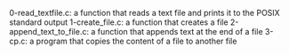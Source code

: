 0-read_textfile.c: a function that reads a text file and prints it to the POSIX standard output
1-create_file.c:  a function that creates a file
2-append_text_to_file.c: a function that appends text at the end of a file
3-cp.c:  a program that copies the content of a file to another file
